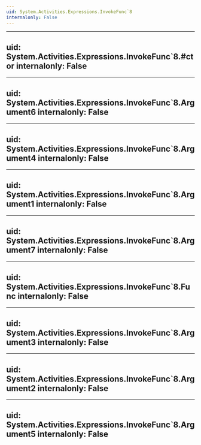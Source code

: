 ```yaml
---
uid: System.Activities.Expressions.InvokeFunc`8
internalonly: False
---
```


---
uid: System.Activities.Expressions.InvokeFunc`8.#ctor
internalonly: False
---

---
uid: System.Activities.Expressions.InvokeFunc`8.Argument6
internalonly: False
---

---
uid: System.Activities.Expressions.InvokeFunc`8.Argument4
internalonly: False
---

---
uid: System.Activities.Expressions.InvokeFunc`8.Argument1
internalonly: False
---

---
uid: System.Activities.Expressions.InvokeFunc`8.Argument7
internalonly: False
---

---
uid: System.Activities.Expressions.InvokeFunc`8.Func
internalonly: False
---

---
uid: System.Activities.Expressions.InvokeFunc`8.Argument3
internalonly: False
---

---
uid: System.Activities.Expressions.InvokeFunc`8.Argument2
internalonly: False
---

---
uid: System.Activities.Expressions.InvokeFunc`8.Argument5
internalonly: False
---
